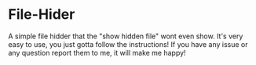 # File-Hider
A simple file hidder that the "show hidden file" wont even show.
It's very easy to use, you just gotta follow the instructions!
If you have any issue or any question report them to me, it will make me happy!
